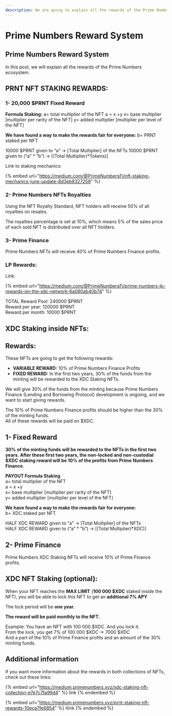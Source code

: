 ```yaml
---
description: We are going to explain all the rewards of the Prime Numbers ecosystem.
---
```


# Prime Numbers Reward System

## Prime Numbers Reward System <a href="#5230" id="5230"></a>

In this post, we will explain all the rewards of the Prime Numbers ecosystem.

## PRNT NFT STAKING REWARDS: <a href="#b642" id="b642"></a>

### 1- 20,000 $PRNT Fixed Reward <a href="#4e23" id="4e23"></a>

**Formula Staking:** a= total multiplier of the NFT a = x +y x= base multiplier \[multiplier per rarity of the NFT] y= added multiplier \[multiplier per level of the NFT]

**We have found a way to make the rewards fair for everyone:** b= PRNT staked per NFT

10000 $PRNT given to “a” -> \[Total Multiplier] of the NFTs 10000 $PRNT given to (“a” \* ”b”) -> \[(Total Multiplier)\*Tokens)]

Link to staking mechanics:&#x20;

{% embed url="https://medium.com/@PrimeNumbersFi/nft-staking-mechanics-june-update-8d3eb8327258" %}

### 2- Prime Numbers NFTs Royalties <a href="#6649" id="6649"></a>

Using the NFT Royalty Standard, NFT holders will receive 50% of all royalties on resales.

The royalties percentage is set at 10%, which means 5% of the sales price of each sold NFT is distributed over all NFT holders.



### 3- Prime Finance <a href="#7896" id="7896"></a>

Prime Numbers NFTs will receive 40% of Prime Numbers Finance profits.&#x20;

### LP Rewards: <a href="#11cf" id="11cf"></a>

Link:&#x20;

{% embed url="https://medium.com/@PrimeNumbersFi/prime-numbers-lp-rewards-on-the-xdc-network-6a080ab40b74" %}

TOTAL Reward Pool: 240000 $PRNT\
Reward per year: 120000 $PRNT\
Reward per month: 10000 $PRNT

## XDC Staking inside NFTs: <a href="#3cf4" id="3cf4"></a>

## Rewards: <a href="#f327" id="f327"></a>

These NFTs are going to get the following rewards:

* **VARIABLE REWARD:** 10% of Prime Numbers Finance Profits
* **FIXED REWARD:** In the first two years, 30% of the funds from the minting will be rewarded to the XDC Staking NFTs.

We will give 30% of the funds from the minting because Prime Numbers Finance (Lending and Borrowing Protocol) development is ongoing, and we want to start giving rewards.

The 10% of Prime Numbers Finance profits should be higher than the 30% of the minting funds.\
All of these rewards will be paid on $XDC.

## 1- Fixed Reward <a href="#8910" id="8910"></a>

**30% of the minting funds will be rewarded to the NFTs in the first two years. After these first two years, the non-locked and non-custodial $XDC staking reward will be 10% of the profits from Prime Numbers Finance.**

**PAYOUT Formula Staking**\
a= total multiplier of the NFT\
a = x +y\
x= base multiplier \[multiplier per rarity of the NFT]\
y= added multiplier \[multiplier per level of the NFT]

**We have found a way to make the rewards fair for everyone:**\
b= XDC staked per NFT

HALF XDC REWARD given to “a” -> \[Total Multiplier] of the NFTs\
HALF XDC REWARD given to (“a” \* ”b”) -> \[(Total Multiplier)\*XDC)]

## 2- Prime Finance <a href="#036c" id="036c"></a>

Prime Numbers XDC Staking NFTs will receive 10% of Prime Finance profits.

## XDC NFT Staking (optional): <a href="#a11b" id="a11b"></a>

When your NFT reaches the **MAX LIMIT** (**100 000 $XDC** staked inside the NFT), you will be able to lock this NFT to get an **additional 7% APY**

The lock period will be **one year.**

**The reward will be paid monthly to the NFT.**

Example: You have an NFT with 100 000 $XDC. And you lock it.\
From the lock, you get 7% of 100 000 $XDC -> 7000 $XDC\
And a part of the 10% of Prime Finance profits and an amount of the 30% minting funds.



## Additional information <a href="#5230" id="5230"></a>

If you want more information about the rewards in both collections of NFTs, check out these links:

{% embed url="https://medium.primenumbers.xyz/xdc-staking-nft-collection-e7e7c7fa99d4" %}
link
{% endembed %}

{% embed url="https://medium.primenumbers.xyz/prnt-staking-nft-rewards-10eca7fe6854" %}
ñink
{% endembed %}
